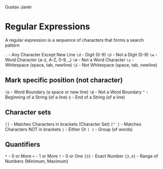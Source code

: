 Gustav Janér
# Regular Expressions
A regular expression is a sequence of characters that forms a search pattern

`.`      - Any Character Except New Line
`\d`      - Digit (0-9)
`\D`      - Not a Digit (0-9)
`\w`      - Word Character (a-z, A-Z, 0-9, _)
`\W`      - Not a Word Character
`\s`      - Whitespace (space, tab, newline)
`\S`      - Not Whitespace (space, tab, newline)

##  Mark specific position (not character)
`\b`      - Word Boundary (a space or new line)
`\B`      - Not a Word Boundary
`^`      - Beginning of a String (of a line)
`$`      - End of a String       (of a line)

## Character sets
`[]`    - Matches Characters in brackets (Character Set)
`[^ ]`    - Matches Characters NOT in brackets
`|`    - Either Or
`( )`    - Group (of words)

## Quantifiers
`*`       - 0 or More
`+`       - 1 or More
`?`       - 0 or One
`{3}`     - Exact Number
`{3,4}`   - Range of Numbers (Minimum, Maximum)
